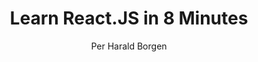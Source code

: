 ---
sections:
  - reactjs
link: 'https://medium.com/learning-new-stuff/learn-react-js-in-7-min-92a1ef023003'
title: 'Learn React.JS in 8 Minutes'
author: 'Per Harald Borgen'
publishedAt: 2015-08-14T00:00:00.000Z
type:
  - article
topics:
  - get_started
suggestedBy:
  - andreamangano
createdAt: 2018-03-09T01:30:00.000Z
reference: aHR0cHM6Ly9tZWRpdW0uY29tL2xlYXJuaW5nLW5ldy1zdHVmZi9sZWFybi1yZWFjdC1qcy1pbi03LW1pbi05MmExZWYwMjMwMDM
slug: learn-reactjs-in-8-minutes-by-per-harald-borgen
---